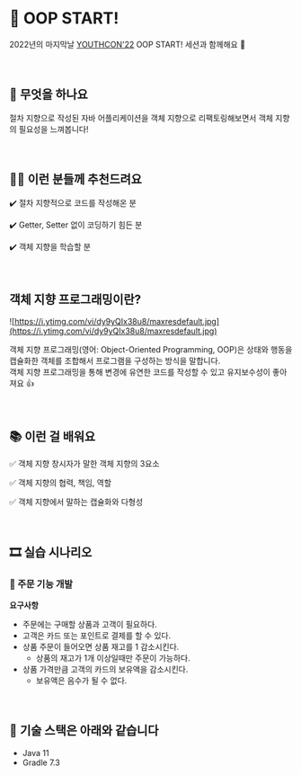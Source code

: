 # 🚀 OOP START!

2022년의 마지막날 [YOUTHCON'22](https://frost-witch-afb.notion.site/YOUTHCON-22-a18e4511463a416e8befd99993355215) OOP START! 세션과 함께해요 🙌
<br/><br/><br/>
## 🤔 무엇을 하나요

절차 지향으로 작성된 자바 어플리케이션을 객체 지향으로 리팩토링해보면서 객체 지향의 필요성을 느껴봅니다!
<br/><br/><br/>
## 🙆‍♂️ 이런 분들께 추천드려요

✔️ 절차 지향적으로 코드를 작성해온 분

✔️ Getter, Setter 없이 코딩하기 힘든 분

✔️ 객체 지향을 학습할 분
<br/><br/><br/>
## 객체 지향 프로그래밍이란?

![https://i.ytimg.com/vi/dy9yQIx38u8/maxresdefault.jpg](https://i.ytimg.com/vi/dy9yQIx38u8/maxresdefault.jpg)

객체 지향 프로그래밍(영어: Object-Oriented Programming, OOP)은 상태와 행동을 캡슐화한 객체를 조합해서 프로그램을 구성하는 방식을 말합니다.<br/>
객체 지향 프로그래밍을 통해 변경에 유연한 코드를 작성할 수 있고 유지보수성이 좋아져요 👍
<br/><br/><br/>
## 📚 이런 걸 배워요

✅ 객체 지향 창시자가 말한 객체 지향의 3요소

✅ 객체 지향의 협력, 책임, 역할

✅ 객체 지향에서 말하는 캡슐화와 다형성
<br/><br/><br/>
## 🎞️ 실습 시나리오

### 🚚 주문 기능 개발

**요구사항**

- 주문에는 구매할 상품과 고객이 필요하다.
- 고객은 카드 또는 포인트로 결제를 할 수 있다.
- 상품 주문이 들어오면 상품 재고를 1 감소시킨다.
    - 상품의 재고가 1개 이상일때만 주문이 가능하다.
- 상품 가격만큼 고객의 카드의 보유액을 감소시킨다.
    - 보유액은 음수가 될 수 없다.
<br/><br/><br/>
## 📝 기술 스택은 아래와 같습니다

- Java 11
- Gradle 7.3
